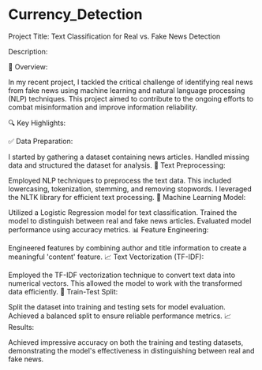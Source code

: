 # Currency_Detection
Project Title: Text Classification for Real vs. Fake News Detection

Description:

📰 Overview:

In my recent project, I tackled the critical challenge of identifying real news from fake news using machine learning and natural language processing (NLP) techniques. This project aimed to contribute to the ongoing efforts to combat misinformation and improve information reliability.

🔍 Key Highlights:

✅ Data Preparation:

I started by gathering a dataset containing news articles. Handled missing data and structured the dataset for analysis. 📝 Text Preprocessing:

Employed NLP techniques to preprocess the text data. This included lowercasing, tokenization, stemming, and removing stopwords. I leveraged the NLTK library for efficient text processing. 🤖 Machine Learning Model:

Utilized a Logistic Regression model for text classification. Trained the model to distinguish between real and fake news articles. Evaluated model performance using accuracy metrics. 📊 Feature Engineering:

Engineered features by combining author and title information to create a meaningful 'content' feature. 📈 Text Vectorization (TF-IDF):

Employed the TF-IDF vectorization technique to convert text data into numerical vectors. This allowed the model to work with the transformed data efficiently. 🧪 Train-Test Split:

Split the dataset into training and testing sets for model evaluation. Achieved a balanced split to ensure reliable performance metrics. 📈 Results:

Achieved impressive accuracy on both the training and testing datasets, demonstrating the model's effectiveness in distinguishing between real and fake news.
